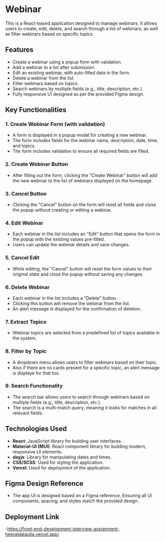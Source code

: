 # Webinar

This is a React-based application designed to manage webinars. It allows users to create, edit, delete, and search through a list of webinars, as well as filter webinars based on specific topics.

## Features

- Create a webinar using a popup form with validation.
- Add a webinar to a list after submission.
- Edit an existing webinar, with auto-filled data in the form.
- Delete a webinar from the list.
- Filter webinars based on topics.
- Search webinars by multiple fields (e.g., title, description, etc.).
- Fully responsive UI designed as per the provided Figma design.

## Key Functionalities

### 1. **Create Webinar Form (with validation)**

- A form is displayed in a popup modal for creating a new webinar.
- The form includes fields for the webinar name, description, date, time, and topics.
- The form includes validation to ensure all required fields are filled.

### 2. **Create Webinar Button**

- After filling out the form, clicking the "Create Webinar" button will add the new webinar to the list of webinars displayed on the homepage.

### 3. **Cancel Button**

- Clicking the "Cancel" button on the form will reset all fields and close the popup without creating or editing a webinar.

### 4. **Edit Webinar**

- Each webinar in the list includes an "Edit" button that opens the form in the popup with the existing values pre-filled.
- Users can update the webinar details and save changes.

### 5. **Cancel Edit**

- While editing, the "Cancel" button will reset the form values to their original state and close the popup without saving any changes.

### 6. **Delete Webinar**

- Each webinar in the list includes a "Delete" button.
- Clicking this button will remove the webinar from the list.
- An alert message is displayed for the confirmation of deletion.

### 7. **Extract Topics**

- Webinar topics are selected from a predefined list of topics available in the system.

### 8. **Filter by Topic**

- A dropdown menu allows users to filter webinars based on their topic.
- Also if there are no cards present for a specific topic, an alert message is displaye for that too.

### 9. **Search Functionality**

- The search bar allows users to search through webinars based on multiple fields (e.g., title, description, etc.).
- The search is a multi-match query, meaning it looks for matches in all relevant fields.

## Technologies Used

- **React**: JavaScript library for building user interfaces.
- **Material-UI (MUI)**: React component library for building modern, responsive UI elements.
- **dayjs**: Library for manipulating dates and times.
- **CSS/SCSS**: Used for styling the application.
- **Vercel**: Used for deployment of the application.
  
## Figma Design Reference

- The app UI is designed based on a Figma reference, Ensuring all UI components, spacing, and styles match the provided design.

## Deployment Link

-https://front-end-development-interview-assignment-heeraldataulia.vercel.app/


